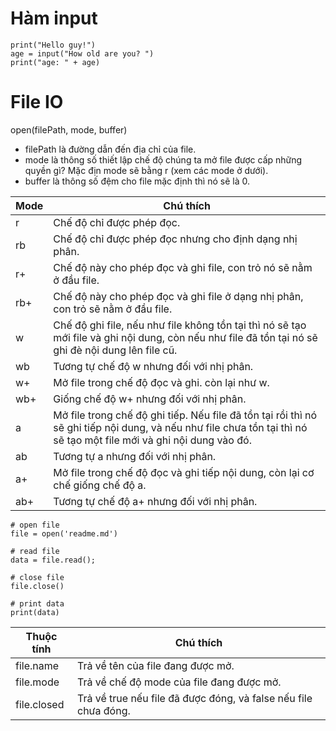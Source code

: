 # Hàm input

```
print("Hello guy!")
age = input("How old are you? ")
print("age: " + age)
```

# File IO

open(filePath, mode, buffer)
- filePath là đường dẫn đến địa chỉ của file.
- mode là thông số thiết lập chế độ chúng ta mở file được cấp những quyền gì? Mặc địn mode sẽ bằng r (xem các mode ở dưới).
- buffer là thông số đệm cho file mặc định thì nó sẽ là 0.

| Mode | Chú thích                                                     |
|------|---------------------------------------------------------------|
| r    | Chế độ chỉ được phép đọc.                                    |
| rb   | Chế độ chỉ được phép đọc nhưng cho định dạng nhị phân.       |
| r+   | Chế độ này cho phép đọc và ghi file, con trỏ nó sẽ nằm ở đầu file. |
| rb+  | Chế độ này cho phép đọc và ghi file ở dạng nhị phân, con trỏ sẽ nằm ở đầu file. |
| w    | Chế độ ghi file, nếu như file không tồn tại thì nó sẽ tạo mới file và ghi nội dung, còn nếu như file đã tồn tại nó sẽ ghi đè nội dung lên file cũ. |
| wb   | Tương tự chế độ w nhưng đối với nhị phân.                    |
| w+   | Mở file trong chế độ đọc và ghi. còn lại như w.              |
| wb+  | Giống chế độ w+ nhưng đối với nhị phân.                       |
| a    | Mở file trong chế độ ghi tiếp. Nếu file đã tồn tại rồi thì nó sẽ ghi tiếp nội dung, và nếu như file chưa tồn tại thì nó sẽ tạo một file mới và ghi nội dung vào đó. |
| ab   | Tương tự a nhưng đối với nhị phân.                            |
| a+   | Mở file trong chế độ đọc và ghi tiếp nội dung, còn lại cơ chế giống chế độ a. |
| ab+  | Tương tự chế độ a+ nhưng đối với nhị phân.                     |

```
# open file
file = open('readme.md')

# read file
data = file.read();

# close file
file.close()

# print data
print(data)
```

| Thuộc tính  | Chú thích                                                                                                  |
|-------------|------------------------------------------------------------------------------------------------------------|
| file.name   | Trả về tên của file đang được mở.                                                                          |
| file.mode   | Trả về chế độ mode của file đang được mở.                                                                  |
| file.closed | Trả về true nếu file đã được đóng, và false nếu file chưa đóng.                                           |
